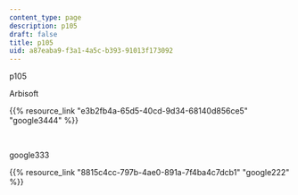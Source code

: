 ```yaml
---
content_type: page
description: p105
draft: false
title: p105
uid: a87eaba9-f3a1-4a5c-b393-91013f173092
---
```

p105

Arbisoft

{{% resource_link "e3b2fb4a-65d5-40cd-9d34-68140d856ce5" "google3444" %}}

 

google333

{{% resource_link "8815c4cc-797b-4ae0-891a-7f4ba4c7dcb1" "google222" %}}